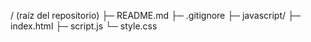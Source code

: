 / (raíz del repositorio)
  ├─ README.md
  ├─ .gitignore
  ├─ javascript/
      ├─ index.html
      ├─ script.js
      └─ style.css
